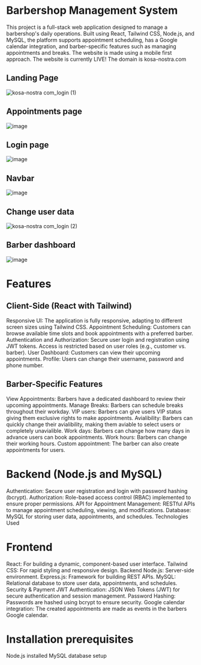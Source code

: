 # Barbershop Management System
This project is a full-stack web application designed to manage a barbershop's daily operations. Built using React, Tailwind CSS, Node.js, and MySQL, the platform supports appointment scheduling, has a Google calendar integration, and barber-specific features such as managing appointments and breaks. The website is made using a mobile first approach. The website is currently LIVE! The domain is kosa-nostra.com 


## Landing Page

![kosa-nostra com_login (1)](https://github.com/user-attachments/assets/907f928c-ed72-447d-95fe-1672bbd867bb)

## Appointments page

![image](https://github.com/user-attachments/assets/59a5827a-a689-49d1-a827-df2cf949fe65)


## Login page

![image](https://github.com/user-attachments/assets/b77321d4-4091-495e-a864-6b9c092cb6e1)

## Navbar

![image](https://github.com/user-attachments/assets/6f184520-a286-427c-91dd-6918a6a97dc6)

## Change user data

![kosa-nostra com_login (2)](https://github.com/user-attachments/assets/4da34a88-bb1f-4f90-8732-cac5d23e0d5a)

## Barber dashboard

![image](https://github.com/user-attachments/assets/3a03ea0e-aab3-454c-b2d4-7fbf05049054)


# Features
## Client-Side (React with Tailwind)
Responsive UI: The application is fully responsive, adapting to different screen sizes using Tailwind CSS.
Appointment Scheduling: Customers can browse available time slots and book appointments with a preferred barber.
Authentication and Authorization: Secure user login and registration using JWT tokens. Access is restricted based on user roles (e.g., customer vs. barber).
User Dashboard: Customers can view their upcoming appointments.
Profile: Users can change their username, password and phone number.
## Barber-Specific Features
View Appointments: Barbers have a dedicated dashboard to review their upcoming appointments.
Manage Breaks: Barbers can schedule breaks throughout their workday.
VIP users: Barbers can give users VIP status giving them exclusive rights to make appointments.
Avialibility: Barbers can quickly change their avialibility, making them aviable to select users or completely unavialible.
Work days: Barbers can change how many days in advance users can book appointments.
Work hours: Barbers can change their working hours.
Custom appointment: The barber can also create appointments for users.
# Backend (Node.js and MySQL)
Authentication: Secure user registration and login with password hashing (bcrypt).
Authorization: Role-based access control (RBAC) implemented to ensure proper permissions.
API for Appointment Management: RESTful APIs to manage appointment scheduling, viewing, and modifications.
Database: MySQL for storing user data, appointments, and schedules.
Technologies Used
# Frontend
React: For building a dynamic, component-based user interface.
Tailwind CSS: For rapid styling and responsive design.
Backend
Node.js: Server-side environment.
Express.js: Framework for building REST APIs.
MySQL: Relational database to store user data, appointments, and schedules.
Security & Payment
JWT Authentication: JSON Web Tokens (JWT) for secure authentication and session management.
Password Hashing: Passwords are hashed using bcrypt to ensure security.
Google calendar integration: The created appointments are made as events in the barbers Google calendar.
 
# Installation prerequisites
Node.js installed
MySQL database setup





